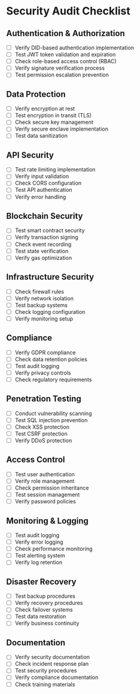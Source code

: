 # Security Audit Checklist

## Authentication & Authorization
- [ ] Verify DID-based authentication implementation
- [ ] Test JWT token validation and expiration
- [ ] Check role-based access control (RBAC)
- [ ] Verify signature verification process
- [ ] Test permission escalation prevention

## Data Protection
- [ ] Verify encryption at rest
- [ ] Test encryption in transit (TLS)
- [ ] Check secure key management
- [ ] Verify secure enclave implementation
- [ ] Test data sanitization

## API Security
- [ ] Test rate limiting implementation
- [ ] Verify input validation
- [ ] Check CORS configuration
- [ ] Test API authentication
- [ ] Verify error handling

## Blockchain Security
- [ ] Test smart contract security
- [ ] Verify transaction signing
- [ ] Check event recording
- [ ] Test state verification
- [ ] Verify gas optimization

## Infrastructure Security
- [ ] Check firewall rules
- [ ] Verify network isolation
- [ ] Test backup systems
- [ ] Check logging configuration
- [ ] Verify monitoring setup

## Compliance
- [ ] Verify GDPR compliance
- [ ] Check data retention policies
- [ ] Test audit logging
- [ ] Verify privacy controls
- [ ] Check regulatory requirements

## Penetration Testing
- [ ] Conduct vulnerability scanning
- [ ] Test SQL injection prevention
- [ ] Check XSS protection
- [ ] Test CSRF protection
- [ ] Verify DDoS protection

## Access Control
- [ ] Test user authentication
- [ ] Verify role management
- [ ] Check permission inheritance
- [ ] Test session management
- [ ] Verify password policies

## Monitoring & Logging
- [ ] Test audit logging
- [ ] Verify error logging
- [ ] Check performance monitoring
- [ ] Test alerting system
- [ ] Verify log retention

## Disaster Recovery
- [ ] Test backup procedures
- [ ] Verify recovery procedures
- [ ] Check failover systems
- [ ] Test data restoration
- [ ] Verify business continuity

## Documentation
- [ ] Verify security documentation
- [ ] Check incident response plan
- [ ] Test security procedures
- [ ] Verify compliance documentation
- [ ] Check training materials 
